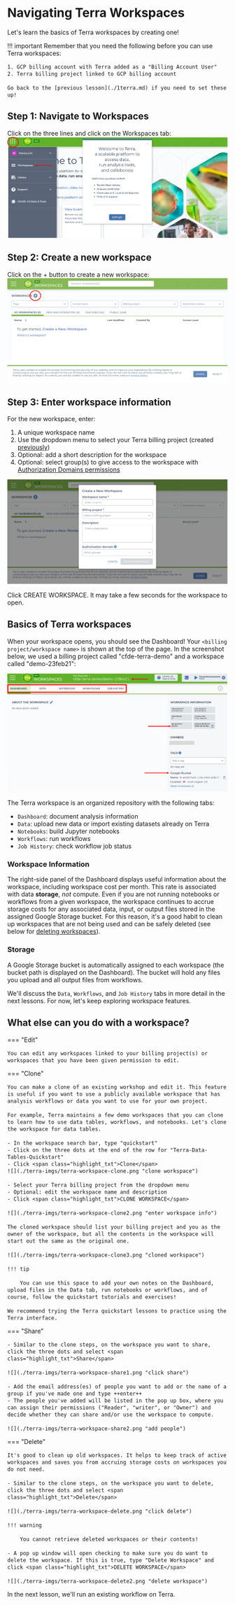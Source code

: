 # Navigating Terra Workspaces

Let's learn the basics of Terra workspaces by creating one!

!!! important
    Remember that you need the following before you can use Terra workspaces:

    1. GCP billing account with Terra added as a "Billing Account User"
    2. Terra billing project linked to GCP billing account

    Go back to the [previous lesson](./1terra.md) if you need to set these up!

## Step 1: Navigate to Workspaces

Click on the three lines and click on the <span class="highlight_txt">Workspaces</span> tab:
![](./terra-imgs/terra-workspace1.png "navigate to workspaces")

## Step 2: Create a new workspace

Click on the <span class="highlight_txt">+</span> button to create a new workspace:
![](./terra-imgs/terra-workspace2.png "create new workspace")

## Step 3: Enter workspace information

For the new workspace, enter:

1. A unique workspace name
2. Use the dropdown menu to select your Terra billing project (created [previously](./1terra.md))
3. Optional: add a short description for the workspace
4. Optional: select group(s) to give access to the workspace with [Authorization Domains permissions](https://support.terra.bio/hc/en-us/articles/360026775691-Managing-data-privacy-and-access-with-Authorization-Domains)

![](./terra-imgs/terra-workspace3.png "workspace info")

Click <span class="highlight_txt">CREATE WORKSPACE</span>. It may take a few seconds for the workspace to open.

## Basics of Terra workspaces

When your workspace opens, you should see the Dashboard! Your `<billing project/workspace name>` is shown at the top of the page. In the screenshot below, we used a billing project called "cfde-terra-demo" and a workspace called "demo-23feb21":

![](./terra-imgs/terra-workspace4.png "new workspace")

The Terra workspace is an organized repository with the following tabs:

- `Dashboard`: document analysis information
- `Data`: upload new data or import existing datasets already on Terra
- `Notebooks`: build Jupyter notebooks
- `Workflows`: run workflows
- `Job History`: check workflow job status

### Workspace Information

The right-side panel of the Dashboard displays useful information about the workspace, including workspace cost per month. This rate is associated with data **storage**, *not* compute. Even if you are not running notebooks or workflows from a given workspace, the workspace continues to accrue storage costs for any associated data, input, or output files stored in the assigned Google Storage bucket. For this reason, it's a good habit to clean up workspaces that are not being used and can be safely deleted (see below for [deleting workspaces](#delete-worksp)).


### Storage

A Google Storage bucket is automatically assigned to each workspace (the bucket path is displayed on the Dashboard). The bucket will hold any files you upload and all output files from workflows.

We'll discuss the `Data`, `Workflows`, and `Job History` tabs in more detail in the next lessons. For now, let's keep exploring workspace features.

## What else can you do with a workspace? <a name="delete-worksp"></a>

=== "Edit"

    You can edit any workspaces linked to your billing project(s) or workspaces that you have been given permission to edit.

=== "Clone"

    You can make a clone of an existing workshop and edit it. This feature is useful if you want to use a publicly available workspace that has analysis workflows or data you want to use for your own project.

    For example, Terra maintains a few demo workspaces that you can clone to learn how to use data tables, workflows, and notebooks. Let's clone the workspace for data tables.

    - In the workspace search bar, type "quickstart"
    - Click on the three dots at the end of the row for "Terra-Data-Tables-Quickstart"
    - Click <span class="highlight_txt">Clone</span>
    ![](./terra-imgs/terra-workspace-clone.png "clone workspace")

    - Select your Terra billing project from the dropdown menu
    - Optional: edit the workspace name and description
    - Click <span class="highlight_txt">CLONE WORKSPACE</span>

    ![](./terra-imgs/terra-workspace-clone2.png "enter workspace info")

    The cloned workspace should list your billing project and you as the owner of the workspace, but all the contents in the workspace will start out the same as the original one.

    ![](./terra-imgs/terra-workspace-clone3.png "cloned workspace")

    !!! tip

        You can use this space to add your own notes on the Dashboard, upload files in the Data tab, run notebooks or workflows, and of course, follow the quickstart tutorials and exercises!

    We recommend trying the Terra quickstart lessons to practice using the Terra interface.

=== "Share"

    - Similar to the clone steps, on the workspace you want to share, click the three dots and select <span class="highlight_txt">Share</span>

    ![](./terra-imgs/terra-workspace-share1.png "click share")

    - Add the email address(es) of people you want to add or the name of a group if you've made one and type ++enter++
    - The people you've added will be listed in the pop up box, where you can assign their permissions ("Reader", "writer", or "Owner") and decide whether they can share and/or use the workspace to compute.

    ![](./terra-imgs/terra-workspace-share2.png "add people")

=== "Delete"

    It's good to clean up old workspaces. It helps to keep track of active workspaces and saves you from accruing storage costs on workspaces you do not need.

    - Similar to the clone steps, on the workspace you want to delete, click the three dots and select <span class="highlight_txt">Delete</span>

    ![](./terra-imgs/terra-workspace-delete.png "click delete")

    !!! warning

        You cannot retrieve deleted workspaces or their contents!

    - A pop up window will open checking to make sure you do want to delete the workspace. If this is true, type "Delete Workspace" and click <span class="highlight_txt">DELETE WORKSPACE</span>

    ![](./terra-imgs/terra-workspace-delete2.png "delete workspace")



In the next lesson, we'll run an existing workflow on Terra.
